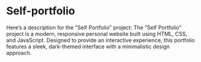 # Self-portfolio
 Here’s a description for the "Self Portfolio" project:  The "Self Portfolio" project is a modern, responsive personal website built using HTML, CSS, and JavaScript. Designed to provide an interactive experience, this portfolio features a sleek, dark-themed interface with a minimalistic design approach.
